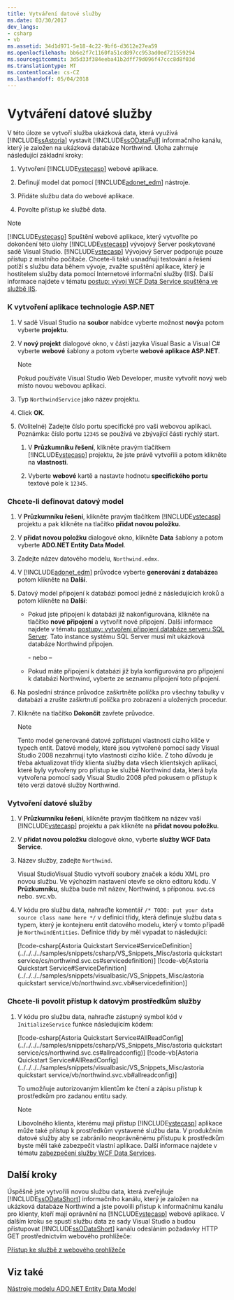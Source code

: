```yaml
---
title: Vytváření datové služby
ms.date: 03/30/2017
dev_langs:
- csharp
- vb
ms.assetid: 34d1d971-5e18-4c22-9bf6-d3612e27ea59
ms.openlocfilehash: bb6e2f7c1160fa51cd897cc953ad0ed721559294
ms.sourcegitcommit: 3d5d33f384eeba41b2dff79d096f47ccc8d8f03d
ms.translationtype: MT
ms.contentlocale: cs-CZ
ms.lasthandoff: 05/04/2018
---
```

# <a name="creating-the-data-service"></a>Vytváření datové služby
V této úloze se vytvoří služba ukázková data, která využívá [!INCLUDE[ssAstoria](../../../../includes/ssastoria-md.md)] vystavit [!INCLUDE[ssODataFull](../../../../includes/ssodatafull-md.md)] informačního kanálu, který je založen na ukázková databáze Northwind. Úloha zahrnuje následující základní kroky:  
  
1.  Vytvoření [!INCLUDE[vstecasp](../../../../includes/vstecasp-md.md)] webové aplikace.  
  
2.  Definují model dat pomocí [!INCLUDE[adonet_edm](../../../../includes/adonet-edm-md.md)] nástroje.  
  
3.  Přidáte službu data do webové aplikace.  
  
4.  Povolte přístup ke službě data.  
  
> [!NOTE]
>  [!INCLUDE[vstecasp](../../../../includes/vstecasp-md.md)] Spuštění webové aplikace, který vytvoříte po dokončení této úlohy [!INCLUDE[vstecasp](../../../../includes/vstecasp-md.md)] vývojový Server poskytované sadě Visual Studio. [!INCLUDE[vstecasp](../../../../includes/vstecasp-md.md)] Vývojový Server podporuje pouze přístup z místního počítače. Chcete-li také usnadňují testování a řešení potíží s službu data během vývoje, zvažte spuštění aplikace, který je hostitelem služby data pomocí Internetové informační služby (IIS). Další informace najdete v tématu [postup: vývoj WCF Data Service spuštěna ve službě IIS](../../../../docs/framework/data/wcf/how-to-develop-a-wcf-data-service-running-on-iis.md).  
  
### <a name="to-create-the-aspnet-web-application"></a>K vytvoření aplikace technologie ASP.NET  
  
1.  V sadě Visual Studio na **soubor** nabídce vyberte možnost **nový**a potom vyberte **projektu**.  
  
2.  V **nový projekt** dialogové okno, v části jazyka Visual Basic a Visual C# vyberte **webové** šablony a potom vyberte **webové aplikace ASP.NET**.  
  
    > [!NOTE]
    >  Pokud používáte Visual Studio Web Developer, musíte vytvořit nový web místo novou webovou aplikaci.  
  
3.  Typ `NorthwindService` jako název projektu.  
  
4.  Click **OK**.  
  
5.  (Volitelné) Zadejte číslo portu specifické pro vaši webovou aplikaci. Poznámka: číslo portu `12345` se používá ve zbývající části rychlý start.  
  
    1.  V **Průzkumníku řešení**, klikněte pravým tlačítkem [!INCLUDE[vstecasp](../../../../includes/vstecasp-md.md)] projektu, že jste právě vytvořili a potom klikněte na **vlastnosti**.  
  
    2.  Vyberte **webové** kartě a nastavte hodnotu **specifického portu** textové pole k `12345`.  
  
### <a name="to-define-the-data-model"></a>Chcete-li definovat datový model  
  
1.  V **Průzkumníku řešení**, klikněte pravým tlačítkem [!INCLUDE[vstecasp](../../../../includes/vstecasp-md.md)] projektu a pak klikněte na tlačítko **přidat novou položku.**  
  
2.  V **přidat novou položku** dialogové okno, klikněte **Data** šablony a potom vyberte **ADO.NET Entity Data Model**.  
  
3.  Zadejte název datového modelu, `Northwind.edmx`.  
  
4.  V [!INCLUDE[adonet_edm](../../../../includes/adonet-edm-md.md)] průvodce vyberte **generování z databáze**a potom klikněte na **Další**.  
  
5.  Datový model připojení k databázi pomocí jedné z následujících kroků a potom klikněte na **Další**:  
  
    -   Pokud jste připojení k databázi již nakonfigurována, klikněte na tlačítko **nové připojení** a vytvořit nové připojení. Další informace najdete v tématu [postupy: vytvoření připojení databáze serveru SQL Server](http://go.microsoft.com/fwlink/?LinkId=123631). Tato instance systému SQL Server musí mít ukázková databáze Northwind připojen.  
  
         \- nebo –  
  
    -   Pokud máte připojení k databázi již byla konfigurována pro připojení k databázi Northwind, vyberte ze seznamu připojení toto připojení.  
  
6.  Na poslední stránce průvodce zaškrtněte políčka pro všechny tabulky v databázi a zrušte zaškrtnutí políčka pro zobrazení a uložených procedur.  
  
7.  Klikněte na tlačítko **Dokončit** zavřete průvodce.  
  
    > [!NOTE]
    >  Tento model generované datové zpřístupní vlastnosti cizího klíče v typech entit. Datové modely, které jsou vytvořené pomocí sady Visual Studio 2008 nezahrnují tyto vlastnosti cizího klíče. Z toho důvodu je třeba aktualizovat třídy klienta služby data všech klientských aplikací, které byly vytvořeny pro přístup ke službě Northwind data, která byla vytvořena pomocí sady Visual Studio 2008 před pokusem o přístup k této verzi datové služby Northwind.  
  
### <a name="to-create-the-data-service"></a>Vytvoření datové služby  
  
1.  V **Průzkumníku řešení**, klikněte pravým tlačítkem na název vaší [!INCLUDE[vstecasp](../../../../includes/vstecasp-md.md)] projektu a pak klikněte na **přidat novou položku**.  
  
2.  V **přidat novou položku** dialogové okno, vyberte **služby WCF Data Service**.  
  
3.  Název služby, zadejte `Northwind`.  
  
     Visual StudioVisual Studio vytvoří soubory značek a kódu XML pro novou službu. Ve výchozím nastavení otevře se okno editoru kódu. V **Průzkumníku**, služba bude mít název, Northwind, s příponou. svc.cs nebo. svc.vb.  
  
4.  V kódu pro službu data, nahraďte komentář `/* TODO: put your data source class name here */` v definici třídy, která definuje službu data s typem, který je kontejneru entit datového modelu, který v tomto případě je `NorthwindEntities`. Definice třídy by měl vypadat to následující:  
  
     [!code-csharp[Astoria Quickstart Service#ServiceDefinition](../../../../samples/snippets/csharp/VS_Snippets_Misc/astoria quickstart service/cs/northwind.svc.cs#servicedefinition)]
     [!code-vb[Astoria Quickstart Service#ServiceDefinition](../../../../samples/snippets/visualbasic/VS_Snippets_Misc/astoria quickstart service/vb/northwind.svc.vb#servicedefinition)]  
  
### <a name="to-enable-access-to-data-service-resources"></a>Chcete-li povolit přístup k datovým prostředkům služby  
  
1.  V kódu pro službu data, nahraďte zástupný symbol kód v `InitializeService` funkce následujícím kódem:  
  
     [!code-csharp[Astoria Quickstart Service#AllReadConfig](../../../../samples/snippets/csharp/VS_Snippets_Misc/astoria quickstart service/cs/northwind.svc.cs#allreadconfig)]
     [!code-vb[Astoria Quickstart Service#AllReadConfig](../../../../samples/snippets/visualbasic/VS_Snippets_Misc/astoria quickstart service/vb/northwind.svc.vb#allreadconfig)]  
  
     To umožňuje autorizovaným klientům ke čtení a zápisu přístup k prostředkům pro zadanou entitu sady.  
  
    > [!NOTE]
    >  Libovolného klienta, kterému mají přístup [!INCLUDE[vstecasp](../../../../includes/vstecasp-md.md)] aplikace může také přístup k prostředkům vystavené službu data. V produkčním datové služby aby se zabránilo neoprávněnému přístupu k prostředkům byste měli také zabezpečit vlastní aplikace. Další informace najdete v tématu [zabezpečení služby WCF Data Services](../../../../docs/framework/data/wcf/securing-wcf-data-services.md).  
  
## <a name="next-steps"></a>Další kroky  
 Úspěšně jste vytvořili novou službu data, která zveřejňuje [!INCLUDE[ssODataShort](../../../../includes/ssodatashort-md.md)] informačního kanálu, který je založen na ukázková databáze Northwind a jste povolili přístup k informačnímu kanálu pro klienty, kteří mají oprávnění na [!INCLUDE[vstecasp](../../../../includes/vstecasp-md.md)] webové aplikace. V dalším kroku se spustí službu data ze sady Visual Studio a budou přistupovat [!INCLUDE[ssODataShort](../../../../includes/ssodatashort-md.md)] kanálu odesláním požadavky HTTP GET prostřednictvím webového prohlížeče:  
  
 [Přístup ke službě z webového prohlížeče](../../../../docs/framework/data/wcf/accessing-the-service-from-a-web-browser-wcf-data-services-quickstart.md)  
  
## <a name="see-also"></a>Viz také  
 [Nástroje modelu ADO.NET Entity Data Model](http://msdn.microsoft.com/library/91076853-0881-421b-837a-f582f36be527)
